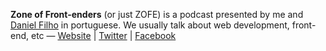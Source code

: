 **Zone of Front-enders** (or just ZOFE) is a podcast presented by me and [Daniel Filho](http://danielfilho.info/) in portuguese. We usually talk about web development, front-end, etc &mdash; [Website](http://zofe.com.br) | [Twitter](http://twitter.com/zofepod) | [Facebook](http://facebook.com/zofepod)